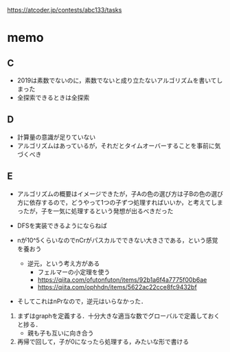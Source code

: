 https://atcoder.jp/contests/abc133/tasks

# memo

## C
- 2019は素数でないのに，素数でないと成り立たないアルゴリズムを書いてしまった
- 全探索できるときは全探索

## D
- 計算量の意識が足りていない
- アルゴリズムはあっているが，それだとタイムオーバーすることを事前に気づくべき

## E
- アルゴリズムの概要はイメージできたが，子Aの色の選び方は子Bの色の選び方に依存するので，どうやって1つの子ずつ処理すればいいか，と考えてしまったが，子を一気に処理するという発想が出るべきだった

- DFSを実装できるようにならねば
- nが10^5くらいなのでnCrがパスカルでできない大きさである，という感覚を養おう
   - 逆元，という考え方がある
      - フェルマーの小定理を使う
      - https://qiita.com/ofutonfuton/items/92b1a6f4a7775f00b6ae
      - https://qiita.com/ophhdn/items/5622ac22cce8fc9432bf
- そしてこれはnPrなので，逆元はいらなかった．

1. まずはgraphを定義する．十分大きな適当な数でグローバルで定義しておくと捗る．
   - 親も子も互いに向き合う
2. 再帰で回して，子が0になったら処理する，みたいな形で書ける
